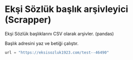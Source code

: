 # Ekşi Sözlük başlık arşivleyici (Scrapper)

Ekşi Sözlük başlıklarını CSV olarak arşivler. (pandas)


Başlık adresini yaz ve betiği çalıştır.

```python
url = "https://eksisozluk1923.com/test--46490"
```
